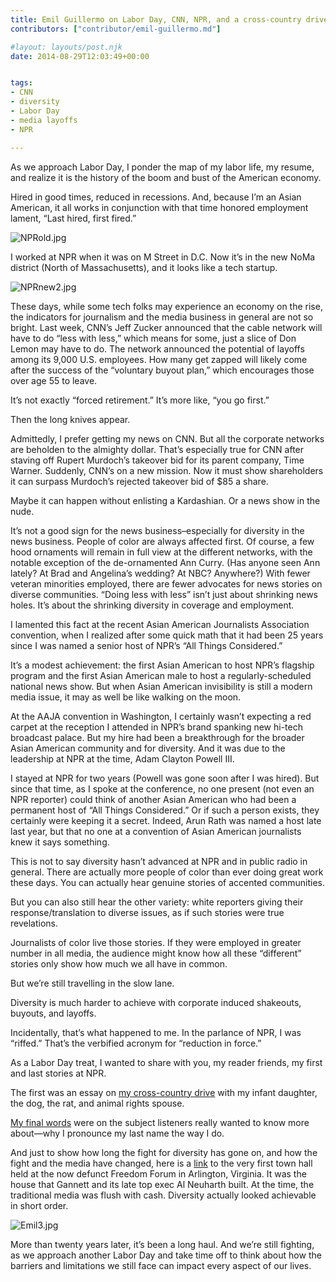 ```yaml
---
title: Emil Guillermo on Labor Day, CNN, NPR, and a cross-country drive in the media
contributors: ["contributor/emil-guillermo.md"]

#layout: layouts/post.njk
date: 2014-08-29T12:03:49+00:00


tags:
- CNN
- diversity
- Labor Day
- media layoffs
- NPR

---
```


As we approach Labor Day, I ponder the map of my labor life, my resume, and
realize it is the history of the boom and bust of the American economy.

Hired in good times, reduced in recessions. And, because I’m an Asian American,
it all works in conjunction with that time honored employment lament, “Last
hired, first fired.”

![NPRold.jpg](/uploads/NPRold.jpg)

I worked at NPR when it was on M Street in D.C. Now it’s in the new NoMa
district (North of Massachusetts), and it looks like a tech startup.

![NPRnew2.jpg](/uploads/NPRnew2.jpg)

These days, while some tech folks may experience an economy on the rise, the
indicators for journalism and the media business in general are not so bright.
Last week, CNN’s Jeff Zucker announced that the cable network will have to do
“less with less,” which means for some, just a slice of Don Lemon may have to
do. The network announced the potential of layoffs among its 9,000 U.S.
employees. How many get zapped will likely come after the success of the
“voluntary buyout plan,” which encourages those over age 55 to leave.

It’s not exactly “forced retirement.” It’s more like, “you go first.”

Then the long knives appear.

Admittedly, I prefer getting my news on CNN. But all the corporate networks are
beholden to the almighty dollar. That’s especially true for CNN after staving
off Rupert Murdoch’s takeover bid for its parent company, Time Warner. Suddenly,
CNN’s on a new mission. Now it must show shareholders it can surpass Murdoch’s
rejected takeover bid of $85 a share.

Maybe it can happen without enlisting a Kardashian. Or a news show in the nude.

It’s not a good sign for the news business–especially for diversity in the news
business. People of color are always affected first. Of course, a few hood
ornaments will remain in full view at the different networks, with the notable
exception of the de-ornamented Ann Curry. (Has anyone seen Ann lately? At Brad
and Angelina’s wedding? At NBC? Anywhere?) With fewer veteran minorities
employed, there are fewer advocates for news stories on diverse communities.
“Doing less with less” isn’t just about shrinking news holes. It’s about the
shrinking diversity in coverage and employment.

I lamented this fact at the recent Asian American Journalists Association
convention, when I realized after some quick math that it had been 25 years
since I was named a senior host of NPR’s “All Things Considered.”

It’s a modest achievement: the first Asian American to host NPR’s flagship
program and the first Asian American male to host a regularly-scheduled national
news show. But when Asian American invisibility is still a modern media issue,
it may as well be like walking on the moon.

At the AAJA convention in Washington, I certainly wasn’t expecting a red carpet
at the reception I attended in NPR’s brand spanking new hi-tech broadcast
palace. But my hire had been a breakthrough for the broader Asian American
community and for diversity. And it was due to the leadership at NPR at the
time, Adam Clayton Powell III.

I stayed at NPR for two years (Powell was gone soon after I was hired). But
since that time, as I spoke at the conference, no one present (not even an NPR
reporter) could think of another Asian American who had been a permanent host of
“All Things Considered.” Or if such a person exists, they certainly were keeping
it a secret. Indeed, Arun Rath was named a host late last year, but that no one
at a convention of Asian American journalists knew it says something.

This is not to say diversity hasn’t advanced at NPR and in public radio in
general. There are actually more people of color than ever doing great work
these days. You can actually hear genuine stories of accented communities.

But you can also still hear the other variety: white reporters giving their
response/translation to diverse issues, as if such stories were true
revelations.

Journalists of color live those stories. If they were employed in greater number
in all media, the audience might know how all these “different” stories only
show how much we all have in common.

But we’re still travelling in the slow lane.

Diversity is much harder to achieve with corporate induced shakeouts, buyouts,
and layoffs.

Incidentally, that’s what happened to me. In the parlance of NPR, I was
“riffed.” That’s the verbified acronym for “reduction in force.”

As a Labor Day treat, I wanted to share with you, my reader friends, my first
and last stories at NPR.

The first was an essay on [my cross-country
drive](/uploads/audio/Travels%20with%20Dog%20Rat%20Family.mp3) with my infant
daughter, the dog, the rat, and animal rights spouse.

[My final words](/uploads/audio/Guillermo%20Bids%20Farewell.mp3) were on the
subject listeners really wanted to know more about—why I pronounce my last name
the way I do.

And just to show how long the fight for diversity has gone on, and how the fight
and the media have changed, here is a
[link](https://www.c-span.org/video/?31619-1/race-equality-media) to the very
first town hall held at the now defunct Freedom Forum in Arlington, Virginia. It
was the house that Gannett and its late top exec Al Neuharth built. At the time,
the traditional media was flush with cash. Diversity actually looked achievable
in short order.

![Emil3.jpg](/uploads/Emil3.jpg)

More than twenty years later, it’s been a long haul. And we’re still fighting,
as we approach another Labor Day and take time off to think about how the
barriers and limitations we still face can impact every aspect of our lives.
